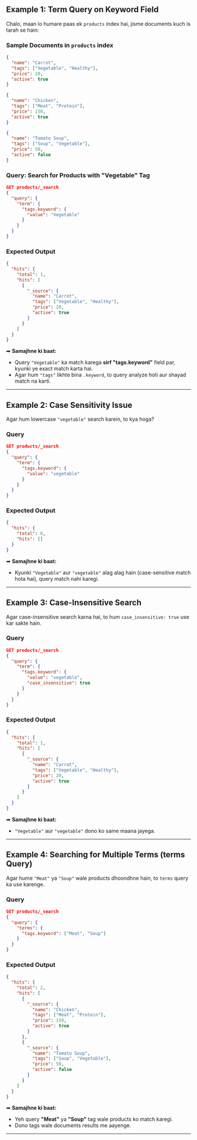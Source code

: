 ## **Example 1: Term Query on Keyword Field**  
Chalo, maan lo humare paas ek `products` index hai, jisme documents kuch is tarah se hain:  

### **Sample Documents in `products` index**
```json
{
  "name": "Carrot",
  "tags": ["Vegetable", "Healthy"],
  "price": 20,
  "active": true
}
```
```json
{
  "name": "Chicken",
  "tags": ["Meat", "Protein"],
  "price": 150,
  "active": true
}
```
```json
{
  "name": "Tomato Soup",
  "tags": ["Soup", "Vegetable"],
  "price": 50,
  "active": false
}
```

### **Query: Search for Products with "Vegetable" Tag**
```json
GET products/_search
{
  "query": {
    "term": {
      "tags.keyword": {
        "value": "Vegetable"
      }
    }
  }
}
```

### **Expected Output**
```json
{
  "hits": {
    "total": 1,
    "hits": [
      {
        "_source": {
          "name": "Carrot",
          "tags": ["Vegetable", "Healthy"],
          "price": 20,
          "active": true
        }
      }
    ]
  }
}
```
➡ **Samajhne ki baat:**  
- Query `"Vegetable"` ka match karega **sirf "tags.keyword"** field par, kyunki ye exact match karta hai.
- Agar hum `"tags"` likhte bina `.keyword`, to query analyze hoti aur shayad match na karti.

---

## **Example 2: Case Sensitivity Issue**
Agar hum lowercase `"vegetable"` search karein, to kya hoga?

### **Query**
```json
GET products/_search
{
  "query": {
    "term": {
      "tags.keyword": {
        "value": "vegetable"
      }
    }
  }
}
```

### **Expected Output**
```json
{
  "hits": {
    "total": 0,
    "hits": []
  }
}
```
➡ **Samajhne ki baat:**  
- Kyunki `"Vegetable"` aur `"vegetable"` alag alag hain (case-sensitive match hota hai), query match nahi karegi.

---

## **Example 3: Case-Insensitive Search**
Agar case-insensitive search karna hai, to hum `case_insensitive: true` use kar sakte hain.

### **Query**
```json
GET products/_search
{
  "query": {
    "term": {
      "tags.keyword": {
        "value": "vegetable",
        "case_insensitive": true
      }
    }
  }
}
```

### **Expected Output**
```json
{
  "hits": {
    "total": 1,
    "hits": [
      {
        "_source": {
          "name": "Carrot",
          "tags": ["Vegetable", "Healthy"],
          "price": 20,
          "active": true
        }
      }
    ]
  }
}
```
➡ **Samajhne ki baat:**  
- `"Vegetable"` aur `"vegetable"` dono ko same maana jayega.

---

## **Example 4: Searching for Multiple Terms (terms Query)**
Agar hume `"Meat"` ya `"Soup"` wale products dhoondhne hain, to `terms` query ka use karenge.

### **Query**
```json
GET products/_search
{
  "query": {
    "terms": {
      "tags.keyword": ["Meat", "Soup"]
    }
  }
}
```

### **Expected Output**
```json
{
  "hits": {
    "total": 2,
    "hits": [
      {
        "_source": {
          "name": "Chicken",
          "tags": ["Meat", "Protein"],
          "price": 150,
          "active": true
        }
      },
      {
        "_source": {
          "name": "Tomato Soup",
          "tags": ["Soup", "Vegetable"],
          "price": 50,
          "active": false
        }
      }
    ]
  }
}
```
➡ **Samajhne ki baat:**  
- Yeh query **"Meat"** ya **"Soup"** tag wale products ko match karegi.
- Dono tags wale documents results me aayenge.

---

